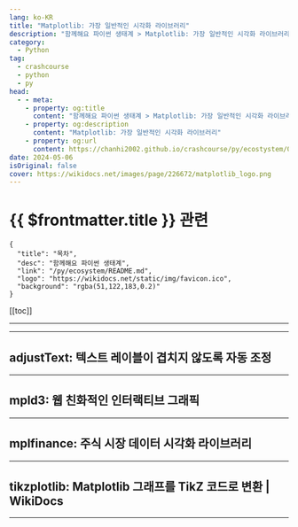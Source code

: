 ```yaml
---
lang: ko-KR
title: "Matplotlib: 가장 일반적인 시각화 라이브러리"
description: "함께해요 파이썬 생태계 > Matplotlib: 가장 일반적인 시각화 라이브러리"
category:
  - Python
tag: 
  - crashcourse
  - python
  - py
head:
  - - meta:
    - property: og:title
      content: "함께해요 파이썬 생태계 > Matplotlib: 가장 일반적인 시각화 라이브러리"
    - property: og:description
      content: "Matplotlib: 가장 일반적인 시각화 라이브러리"
    - property: og:url
      content: https://chanhi2002.github.io/crashcourse/py/ecostystem/04/matplotlib.html
date: 2024-05-06
isOriginal: false
cover: https://wikidocs.net/images/page/226672/matplotlib_logo.png
---
```


# {{ $frontmatter.title }} 관련

```component VPCard
{
  "title": "목차",
  "desc": "함께해요 파이썬 생태계",
  "link": "/py/ecosystem/README.md",
  "logo": "https://wikidocs.net/static/img/favicon.ico",
  "background": "rgba(51,122,183,0.2)"
}
```

[[toc]]

---

<SiteInfo
  name="Matplotlib: 가장 일반적인 시각화 라이브러리 | WikiDocs"
  desc="함께해요 파이썬 생태계"
  url="https://wikidocs.net/226672"
  logo="https://wikidocs.net/static/img/favicon.ico"
  preview="https://wikidocs.net/images/page/226672/matplotlib_logo.png"/>

<!-- TODO: 작성 -->

---

## adjustText: 텍스트 레이블이 겹치지 않도록 자동 조정

<SiteInfo
  name="adjustText: 텍스트 레이블이 겹치지 않도록 자동 조정 | WikiDocs"
  desc="함께해요 파이썬 생태계"
  url="https://wikidocs.net/226872"
  logo="https://wikidocs.net/static/img/favicon.ico"
  preview="https://wikidocs.net/images/page/226872/adjustText_logo.png"/>

<!-- TODO: 작성 -->

---

## mpld3: 웹 친화적인 인터랙티브 그래픽

<SiteInfo
  name="mpld3: 웹 친화적인 인터랙티브 그래픽 | WikiDocs"
  desc="함께해요 파이썬 생태계"
  url="https://wikidocs.net/226873"
  logo="https://wikidocs.net/static/img/favicon.ico"
  preview="https://wikidocs.net/images/page/226873/mpld3_logo.png"/>

<!-- TODO: 작성 -->

---

## mplfinance: 주식 시장 데이터 시각화 라이브러리

<SiteInfo
  name="mplfinance: 주식 시장 데이터 시각화 라이브러리 | WikiDocs"
  desc="함께해요 파이썬 생태계"
  url="https://wikidocs.net/229246"
  logo="https://wikidocs.net/static/img/favicon.ico"
  preview="https://wikidocs.net/images/page/229246/mplfinance_ex.png"/>

<!-- TODO: 작성 -->

---

## tikzplotlib: Matplotlib 그래프를 TikZ 코드로 변환 | WikiDocs

<SiteInfo
  name="tikzplotlib: Matplotlib 그래프를 TikZ 코드로 변환 | WikiDocs"
  desc="함께해요 파이썬 생태계"
  url="https://wikidocs.net/230425"
  logo="https://wikidocs.net/static/img/favicon.ico"
  preview="https://wikidocs.net/images/page/230425/tikzplotlib_logo.png"/>

<!-- TODO: 작성 -->

---
